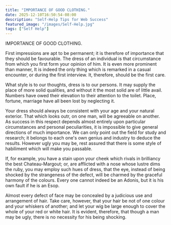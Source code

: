 ```yaml
---
title: "IMPORTANCE OF GOOD CLOTHING."
date: 2025-12-10T16:50:54-08:00
description: "Self-Help Tips for Web Success"
featured_image: "/images/Self-Help.jpg"
tags: ["Self Help"]
---
```


IMPORTANCE OF GOOD CLOTHING. 

First impressions are apt to be permanent; it is therefore of importance that they should be favourable. The dress of an individual is that circumstance from which you first form your opinion of him. It is even more prominent than manner, It is indeed the only thing which is remarked in a casual encounter, or during the first interview. It, therefore, should be the first care. 

What style is to our thoughts, dress is to our persons. It may supply the place of more solid  qualities, and without it the most solid are of little avail. Numbers have owed their elevation to their attention to the toilet. Place, fortune, marriage have all been lost by neglecting it. 

Your dress should always be consistent with your age and your natural exterior. That which looks outr, on one man, will be agreeable on another. As success in this respect depends almost entirely upon particular circumstances and personal peculiarities, it is impossible to give general directions of much importance. We can only point out the field for study and research; it belongs to each one's own genius and industry to deduce the results. However ugly you may be, rest assured that there is some style of habiliment which will make you passable. 

If, for example, you have a stain upon your cheek which rivals in brilliancy the best Chateau-Margout; or, are afflicted with a nose whose lustre dims the ruby, you may employ such hues of dress, that the eye, instead of being shocked by the strangeness of the defect, will be charmed by the graceful harmony of the colours. Every one cannot indeed be an Adonis, but it is his own fault if he is an Esop. 

Almost every defect of face may be concealed by a judicious use and arrangement of hair. Take care, however, that your hair be not of one colour and your whiskers of another; and let your wig be large enough to cover the whole of your red or white hair. It is evident, therefore, that though a man may be ugly, there is no necessity for his being shocking.  


